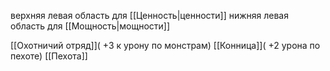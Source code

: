 верхняя левая область  для [[Ценность|ценности]]
нижняя левая область для [[Мощность|мощности]]
   
[[Охотничий отряд]]( +3 к урону по монстрам)
[[Конница]]( +2 урона по пехоте)
[[Пехота]]